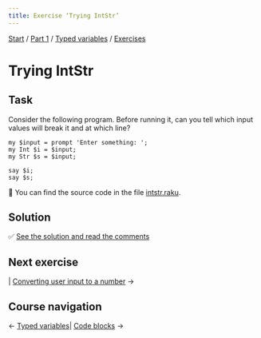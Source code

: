 ```yaml
---
title: Exercise ‘Trying IntStr’
---
```


[Start](/raku-course/) / [Part 1](/raku-course/part1) / [Typed variables](/raku-course/typed-variables) / [Exercises](..)

# Trying IntStr

## Task

Consider the following program. Before running it, can you tell which input values will break it and at which line?

    my $input = prompt 'Enter something: ';
    my Int $i = $input;
    my Str $s = $input;

    say $i;
    say $s;

🦋 You can find the source code in the file [intstr.raku](https://github.com/ash/raku-course/blob/master/exercises/typed-variables/intstr.raku).

## Solution

✅ [See the solution and read the comments](solution)

## Next exercise

| [Converting user input to a number](/raku-course/typed-variables/exercises/input-number) →

## Course navigation

← [Typed variables](/raku-course/typed-variables)| [Code blocks](/raku-course/code-blocks) →
